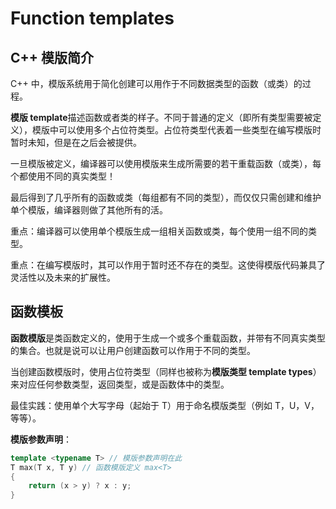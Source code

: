 # Function templates

## C++ 模版简介

C++ 中，模版系统用于简化创建可以用作于不同数据类型的函数（或类）的过程。

**模版 template**描述函数或者类的样子。不同于普通的定义（即所有类型需要被定义），模版中可以使用多个占位符类型。占位符类型代表着一些类型在编写模版时暂时未知，但是在之后会被提供。

一旦模版被定义，编译器可以使用模版来生成所需要的若干重载函数（或类），每个都使用不同的真实类型！

最后得到了几乎所有的函数或类（每组都有不同的类型），而仅仅只需创建和维护单个模版，编译器则做了其他所有的活。

重点：编译器可以使用单个模版生成一组相关函数或类，每个使用一组不同的类型。

重点：在编写模版时，其可以作用于暂时还不存在的类型。这使得模版代码兼具了灵活性以及未来的扩展性。

## 函数模板

**函数模版**是类函数定义的，使用于生成一个或多个重载函数，并带有不同真实类型的集合。也就是说可以让用户创建函数可以作用于不同的类型。

当创建函数模版时，使用占位符类型（同样也被称为**模版类型 template types**）来对应任何参数类型，返回类型，或是函数体中的类型。

最佳实践：使用单个大写字母（起始于 T）用于命名模版类型（例如 T，U，V，等等）。

**模版参数声明**：

```cpp
template <typename T> // 模版参数声明在此
T max(T x, T y) // 函数模版定义 max<T>
{
    return (x > y) ? x : y;
}
```
